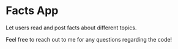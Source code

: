 # Facts App

Let users read and post facts about different topics.

Feel free to reach out to me for any questions regarding the code!
